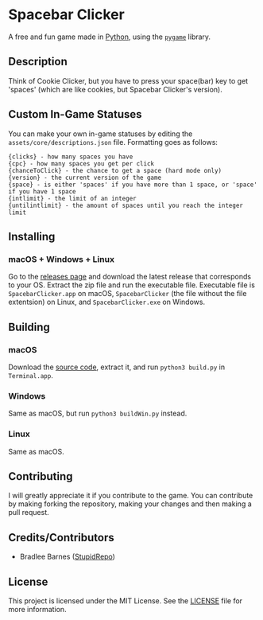 # Spacebar Clicker
A free and fun game made in [Python][py], using the [`pygame`][pg] library.
## Description
Think of Cookie Clicker, but you have to press your space(bar) key to get 'spaces' (which are like cookies, but Spacebar Clicker's version).
## Custom In-Game Statuses
You can make your own in-game statuses by editing the `assets/core/descriptions.json` file.
Formatting goes as follows:
```
{clicks} - how many spaces you have
{cpc} - how many spaces you get per click
{chanceToClick} - the chance to get a space (hard mode only)
{version} - the current version of the game
{space} - is either 'spaces' if you have more than 1 space, or 'space' if you have 1 space
{intlimit} - the limit of an integer
{untilintlimit} - the amount of spaces until you reach the integer limit
```
## Installing
### macOS + Windows + Linux
Go to the [releases page][rel] and download the latest release that corresponds to your OS. Extract the zip file and run the executable file.
Executable file is `SpacebarClicker.app` on macOS, `SpacebarClicker` (the file without the file extentsion) on Linux, and `SpacebarClicker.exe` on Windows.
## Building
### macOS
Download the [source code](https://github.com/StupidRepo/SpacebarClicker/archive/refs/heads/main.zip), extract it, and run `python3 build.py` in `Terminal.app`.
### Windows
Same as macOS, but run `python3 buildWin.py` instead.
### Linux
Same as macOS.
## Contributing
I will greatly appreciate it if you contribute to the game.
You can contribute by making forking the repository, making your changes and then making a pull request.
## Credits/Contributors
- Bradlee Barnes ([StupidRepo][bb-sr])
## License
This project is licensed under the MIT License. See the [LICENSE](LICENSE.md) file for more information.

[py]: https://www.python.org/
[pg]: https://www.pygame.org/
[source]: https://github.com/StupidRepo/SpacebarClicker/archive/refs/heads/main.zip
[rel]: https://github.com/StupidRepo/SpacebarClicker/releases/latest
[bb-sr]: https://github.com/StupidRepo/